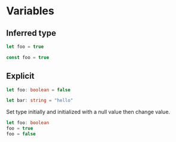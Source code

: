 # Variables

## Inferred type

```typescript
let foo = true
```

```typescript
const foo = true
```


## Explicit

```typescript
let foo: boolean = false
```

```typescript
let bar: string = "hello"
```

Set type initially and initialized with a null value then change value.

```typescript
let foo: boolean
foo = true
foo = false
```
